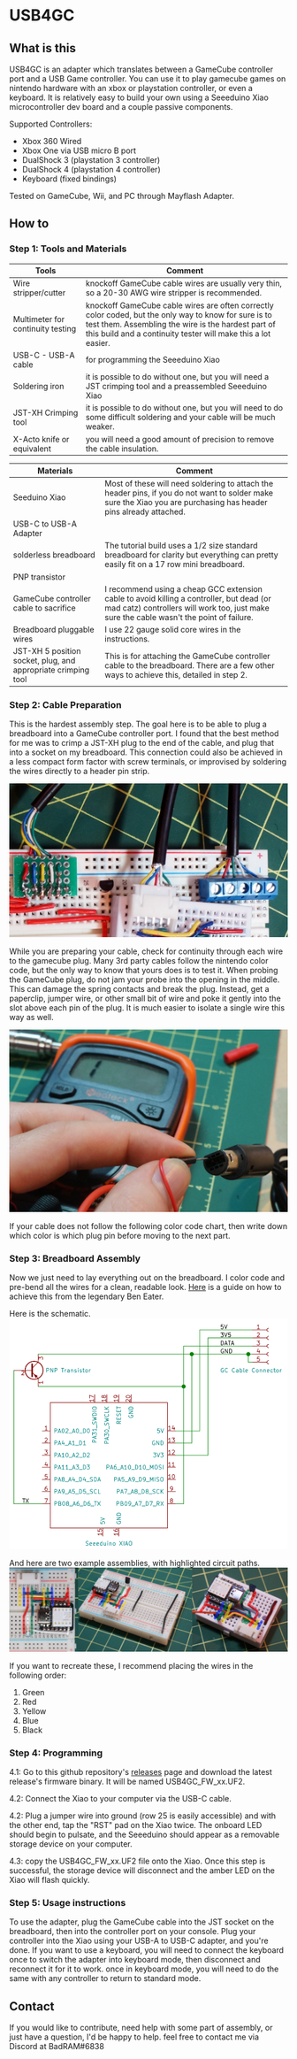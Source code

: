 # USB4GC

## What is this
USB4GC is an adapter which translates between a GameCube controller port and a USB Game controller. You can use it to play gamecube games on nintendo hardware with an xbox or playstation controller, or even a keyboard. It is relatively easy to build your own using a Seeeduino Xiao microcontroller dev board and a couple passive components.

Supported Controllers:
 - Xbox 360 Wired
 - Xbox One via USB micro B port
 - DualShock 3 (playstation 3 controller)
 - DualShock 4 (playstation 4 controller)
 - Keyboard (fixed bindings)

Tested on GameCube, Wii, and PC through Mayflash Adapter.


## How to

### Step 1: Tools and Materials

Tools | Comment
-|-
Wire stripper/cutter | knockoff GameCube cable wires are usually very thin, so a 20-30 AWG wire stripper is recommended.
Multimeter for continuity testing | knockoff GameCube cable wires are often correctly color coded, but the only way to know for sure is to test them. Assembling the wire is the hardest part of this build and a continuity tester will make this a lot easier.
USB-C - USB-A cable | for programming the Seeeduino Xiao
Soldering iron | it is possible to do without one, but you will need a JST crimping tool and a preassembled Seeeduino Xiao
JST-XH Crimping tool | it is possible to do without one, but you will need to do some difficult soldering and your cable will be much weaker.
X-Acto knife or equivalent | you will need a good amount of precision to remove the cable insulation.

Materials | Comment
-|-
Seeduino Xiao | Most of these will need soldering to attach the header pins, if you do not want to solder make sure the Xiao you are purchasing has header pins already attached.
USB-C to USB-A Adapter | 
solderless breadboard | The tutorial build uses a 1/2 size standard breadboard for clarity but everything can pretty easily fit on a 17 row mini breadboard.
PNP transistor | 
GameCube controller cable to sacrifice | I recommend using a cheap GCC extension cable to avoid killing a controller, but dead (or mad catz) controllers will work too, just make sure the cable wasn't the point of failure.
Breadboard pluggable wires | I use 22 gauge solid core wires in the instructions.
JST-XH 5 position socket, plug, and appropriate crimping tool | This is for attaching the GameCube controller cable to the breadboard. There are a few other ways to achieve this, detailed in step 2.

### Step 2: Cable Preparation

This is the hardest assembly step. The goal here is to be able to plug a breadboard into a GameCube controller port. I found that the best method for me was to crimp a JST-XH plug to the end of the cable, and plug that into a socket on my breadboard. This connection could also be achieved in a less compact form factor with screw terminals, or improvised by soldering the wires directly to a header pin strip.

![Schematic.png](https://github.com/BadRAM/USB4GC/blob/main/docs/Connectors.png)

While you are preparing your cable, check for continuity through each wire to the gamecube plug. Many 3rd party cables follow the nintendo color code, but the only way to know that yours does is to test it. When probing the GameCube plug, do not jam your probe into the opening in the middle. This can damage the spring contacts and break the plug. Instead, get a paperclip, jumper wire, or other small bit of wire and poke it gently into the slot above each pin of the plug. It is much easier to isolate a single wire this way as well.

![Schematic.png](https://github.com/BadRAM/USB4GC/blob/main/docs/Probing.png)

If your cable does not follow the following color code chart, then write down which color is which plug pin before moving to the next part.




<!-- 2.1: Decide how long you want your adapter's cable to be, then cut your GameCube controller cable to that length, plus about 2 centimeters.

2.2: Carefully cut away 1.5 cm of the rubber cable insulation, and then peel back the foil shielding around the wire bundle (if present). Check that none of the wires have been damaged or removed in the procedure. If any of them have, cut the entire cable off just above the damage and start again.

2.3: Strip the top 3mm of each wire. Once they are all stripped, test each one for continuity to each pin of the gamecube plug. If any of them do not make continuity, or make continuity at more than one pin, check the whole cable for damage. if the cable has been damaged, cut just below that and return to step 2.1. If the cable colors do not match the provided diagram, Draw your own with the correct colors and remember to use it in step 2.6. The two ground wires are interchangable, we are going to tie them together in part 3 anyway so don't sweat mixing them up. If your wire stripper is too big and strong for the pathetic wires they use in these cables, try the technique in fig. C, where you hold the wire against the back of the stripper with your thumb, and pull the wire out perpendicular.

2.4: If there is a wire connected to shield (this is often not insulated), cut it down to the edge of the cable insulation to get it out of the way.

2.5: Crimp JST-XH connectors to the ends of all the remaining wires. Refer to [this](https://iotexpert.com/jst-connector-crimping-insanity/) guide if you need help, but stop short of inserting the crimped wires into the plug housing.

2.6: Insert the crimped wires into the housing according to this diagram and the color chart from step 2.3.

2.7: perform one final continuity check and you are done! proceed to Step 3.


2b.1: Perform 2.1 through 2.4, but cut away much more cable insulation, and strip at least 5mm from the wires.

2b.2: break off a segment of perfboard -->


### Step 3: Breadboard Assembly

Now we just need to lay everything out on the breadboard. I color code and pre-bend all the wires for a clean, readable look. [Here](https://www.youtube.com/watch?v=PE-_rJqvDhQ) is a guide on how to achieve this from the legendary Ben Eater.

Here is the schematic.
![Schematic.png](https://github.com/BadRAM/USB4GC/blob/main/docs/Schematic.png)

And here are two example assemblies, with highlighted circuit paths.
![Schematic.png](https://github.com/BadRAM/USB4GC/blob/main/docs/BBExample.png)

If you want to recreate these, I recommend placing the wires in the following order:
 1. Green
 2. Red
 3. Yellow
 4. Blue
 5. Black


<!-- 3.1: Place the JST socket, Seeeduino Xiao, and PNP transistor. Make sure the transistor's Flat side is facing outwards, towards the near edge of the breadboard.

3.2: Place all the green wires.

3.3: Place all the red wires.

3.4: Place all the yellow and blue wires.

3.5: Place all the black wires. -->


### Step 4: Programming

4.1: Go to this github repository's [releases](https://github.com/BadRAM/USB4GCsecret/releases) page and download the latest release's firmware binary. It will be named USB4GC_FW_xx.UF2.

4.2: Connect the Xiao to your computer via the USB-C cable.

4.2: Plug a jumper wire into ground (row 25 is easily accessible) and with the other end, tap the "RST" pad on the Xiao twice. The onboard LED should begin to pulsate, and the Seeeduino should appear as a removable storage device on your computer.

4.3: copy the USB4GC_FW_xx.UF2 file onto the Xiao. Once this step is successful, the storage device will disconnect and the amber LED on the Xiao will flash quickly.


### Step 5: Usage instructions

To use the adapter, plug the GameCube cable into the JST socket on the breadboard, then into the controller port on your console. Plug your controller into the Xiao using your USB-A to USB-C adapter, and you're done. If you want to use a keyboard, you will need to connect the keyboard once to switch the adapter into keyboard mode, then disconnect and reconnect it for it to work. once in keyboard mode, you will need to do the same with any controller to return to standard mode.


## Contact

If you would like to contribute, need help with some part of assembly, or just have a question, I'd be happy to help. feel free to contact me via Discord at BadRAM#6838
